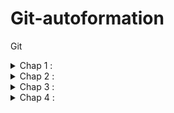 # Git-autoformation
Git

<details>
<summary>Chap 1 :</summary>

``` 
git config --list 
git clone 
git branch
* master
git branch starfish
git checkout starfish
git commit -m "first commit"
git push
git pull
```
</details>

<details>
<summary>Chap 2 :</summary>

``` 
git branch starfish
git branch -d starfish
git add note.txt
git commit -m "second commit"
git stash
git stash list
git log
git reset --hard fa33c66ae2a
git commit --amend -m "updated commit message"
git commit --amend --no-edit
git revert fa33c66ae2a
git reset HEAD*
git reflog
git blame README.md
git cherry-pick d356440 fe988d6
```
</details>

<details>
<summary>Chap 3 :</summary>

``` 
git push
git pull
git fetch
git reabse -i
git branch -d starfish
git bisect good
git bisect bad
git submodel
git subtree
```
</details>

<details>
<summary>Chap 4 :</summary>

``` 
git flow init
git flow feauture main
```

### Github Marketplace : 

- WhiteSource Bolt
- Zenhub
- Travis CI
- Win Merge & Meld

### Github Badges : 

- l'intégration continue
- sécurité
- votre code a été testé
- la version de votre module
-  maintenabilité
</details>